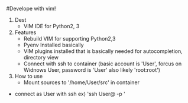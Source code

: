 ﻿#Develope with vim!

1. Dest
	* VIM IDE for Python2, 3
2. Features
	* Rebuild VIM for supporting Python2,3
	* Pyenv Installed basically 
	* VIM plugins installed that is basically needed for autocompletion, directory view
	* Connect with ssh to container (basic account is 'User', forcus on Widnows User, password is 'User' also likely 'root:root') 
3. How to use
	* Mount sources to '/home/User/src' in container
  * connect as User with ssh ex) 'ssh User@<ip> -p <port>'
 
